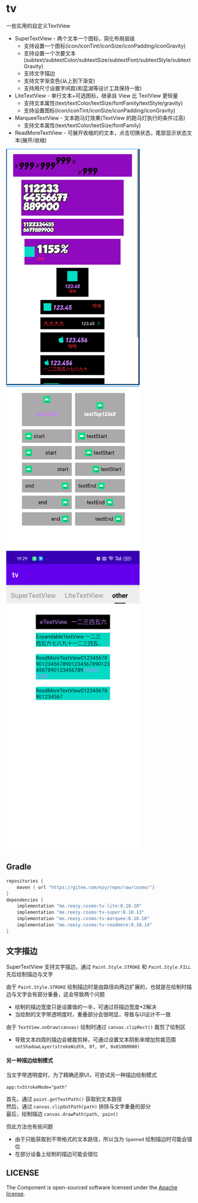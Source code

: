 # tv

一些实用的自定义TextView

- SuperTextView - 两个文本一个图标，简化布局层级
  - 支持设置一个图标(icon/iconTint/iconSize/iconPadding/iconGravity)
  - 支持设置一个次要文本(subtext/subtextColor/subtextSize/subtextFont/subtextStyle/subtextGravity)
  - 支持文字描边
  - 支持文字渐变色(从上到下渐变)
  - 支持用尺寸设置字间距(和蓝湖等设计工具保持一致)
- LiteTextView - 单行文本+可选图标，继承自 View 比 TextView 更轻量
  - 支持文本属性(text/textColor/textSize/fontFamily/textStyle/gravity)
  - 支持设置图标(icon/iconTint/iconSize/iconPadding/iconGravity) 
- MarqueeTextView - 文本跑马灯效果(TextView 的跑马灯执行的条件过高)
  - 支持文本属性(text/textColor/textSize/fontFamily)  
- ReadMoreTextView - 可展开收缩的的文本，点击切换状态，尾部显示状态文本(展开/收缩) 


<img src="img_1.png" width="360" />

<img src="img_2.png" width="360" />

<img src="img_3.png" width="360" />
 

## Gradle

``` groovy
repositories {
    maven { url "https://gitee.com/ezy/repo/raw/cosmo/"}
}
dependencies {
    implementation "me.reezy.cosmo:tv-lite:0.10.10"
    implementation "me.reezy.cosmo:tv-super:0.10.13"
    implementation "me.reezy.cosmo:tv-marquee:0.10.10" 
    implementation "me.reezy.cosmo:tv-readmore:0.10.14" 
}
```

## 文字描边

SuperTextView 支持文字描边，通过 `Paint.Style.STROKE` 和 `Paint.Style.FILL` 先后绘制描边与文字

由于 `Paint.Style.STROKE` 绘制描边时是由路径向两边扩展的，也就是在绘制时描边与文字会有部分重叠，这会导致两个问题

- 绘制的描边宽度只是设置值的一半，可通过将描边宽度*2解决
- 当绘制的文字带透明度时，重叠部分会很明显，导致与UI设计不一致    

由于 `TextView.onDraw(canvas)` 绘制时通过 `canvas.clipRect()` 裁剪了绘制区

- 导致文本四周的描边会被裁剪掉，可通过设置文本阴影来增加剪裁范围   
  `setShadowLayer(strokeWidth, 0f, 0f, 0x01000000)`

#### 另一种描边绘制模式

当文字带透明度时，为了精确还原UI，可尝试另一种描边绘制模式

`app:tvStrokeMode="path"`

首先，通过 `paint.getTextPath()` 获取到文本路径  
然后，通过 `canvas.clipOutPath(path)` 排除与文字重叠的部分  
最后，绘制描边 `canvas.drawPath(path, paint)`  

但此方法也有些问题

- 由于只能获取到不带格式的文本路径，所以当为 `Spanned` 绘制描边时可能会错位
- 在部分设备上绘制的描边可能会错位

## LICENSE

The Component is open-sourced software licensed under the [Apache license](LICENSE).